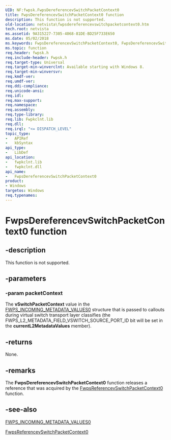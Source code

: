 ```yaml
---
UID: NF:fwpsk.FwpsDereferencevSwitchPacketContext0
title: FwpsDereferencevSwitchPacketContext0 function
description: This function is not supported.
old-location: netvista\fwpsdereferencevswitchpacketcontext0.htm
tech.root: netvista
ms.assetid: 9A315227-7305-4068-81DE-BD25F733E650
ms.date: 05/02/2018
ms.keywords: FwpsDereferencevSwitchPacketContext0, FwpsDereferencevSwitchPacketContext0 function [Network Drivers Starting with Windows Vista], fwpsk/FwpsDereferencevSwitchPacketContext0, netvista.fwpsdereferencevswitchpacketcontext0
ms.topic: function
req.header: fwpsk.h
req.include-header: Fwpsk.h
req.target-type: Universal
req.target-min-winverclnt: Available starting with Windows 8.
req.target-min-winversvr: 
req.kmdf-ver: 
req.umdf-ver: 
req.ddi-compliance: 
req.unicode-ansi: 
req.idl: 
req.max-support: 
req.namespace: 
req.assembly: 
req.type-library: 
req.lib: Fwpkclnt.lib
req.dll: 
req.irql: "<= DISPATCH_LEVEL"
topic_type:
-	APIRef
-	kbSyntax
api_type:
-	LibDef
api_location:
-	fwpkclnt.lib
-	fwpkclnt.dll
api_name:
-	FwpsDereferencevSwitchPacketContext0
product:
- Windows
targetos: Windows
req.typenames: 
---
```


# FwpsDereferencevSwitchPacketContext0 function


## -description


This function is not supported.


## -parameters




### -param packetContext

The <b>vSwitchPacketContext</b> value in the <a href="https://msdn.microsoft.com/library/windows/hardware/ff552397">FWPS_INCOMING_METADATA_VALUES0</a> structure that is passed to callouts during virtual switch transport layer classifies (the FWPS_L2_METADATA_FIELD_VSWITCH_SOURCE_PORT_ID bit will be set in the <b>currentL2MetadataValues</b> member). 


## -returns



None.




## -remarks



The <b>FwpsDereferencevSwitchPacketContext0</b> function releases a reference  that was acquired by the <a href="https://msdn.microsoft.com/library/windows/hardware/hh698268">FwpsReferencevSwitchPacketContext0</a> function.




## -see-also




<a href="https://msdn.microsoft.com/library/windows/hardware/ff552397">FWPS_INCOMING_METADATA_VALUES0</a>



<a href="https://msdn.microsoft.com/library/windows/hardware/hh698268">FwpsReferencevSwitchPacketContext0</a>
 

 

